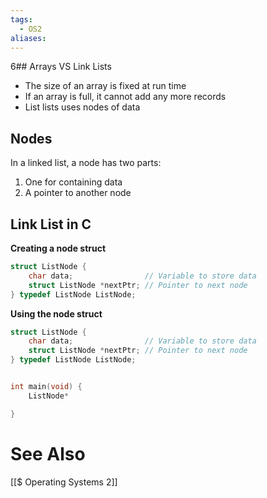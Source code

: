 ```yaml
---
tags:
  - OS2
aliases:
---
```

6## Arrays VS Link Lists
- The size of an array is fixed at run time
- If an array is full, it cannot add any more records
- List lists uses nodes of data

## Nodes
In a linked list, a node has two parts:
1. One for containing data
2. A pointer to another node


## Link List in C
**Creating a node struct**
```c showlinenumbers
struct ListNode {
	char data;                // Variable to store data
	struct ListNode *nextPtr; // Pointer to next node
} typedef ListNode ListNode;
```


**Using the node struct**
```c showlinenumbers
struct ListNode {
	char data;                // Variable to store data
	struct ListNode *nextPtr; // Pointer to next node
} typedef ListNode ListNode;


int main(void) {
	ListNode*

}
```

# See Also
[[$ Operating Systems 2]]